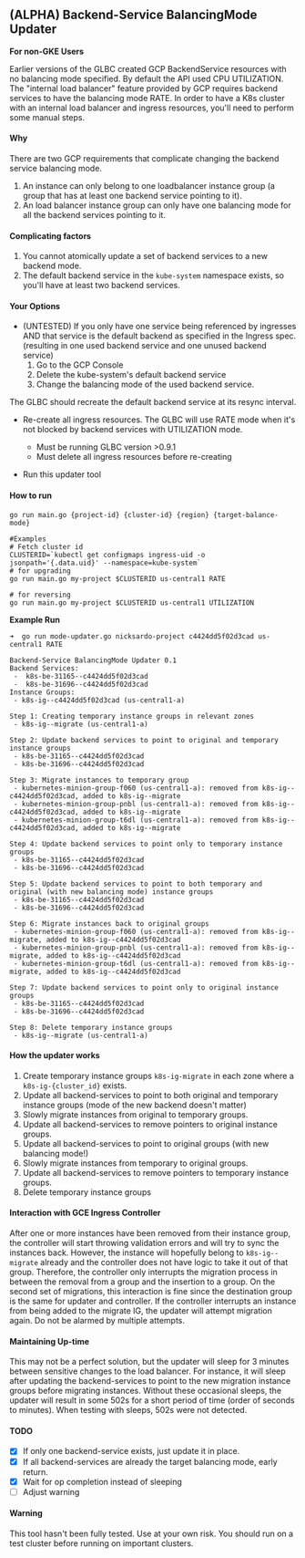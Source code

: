 
## (ALPHA) Backend-Service BalancingMode Updater
**For non-GKE Users**

Earlier versions of the GLBC created GCP BackendService resources with no balancing mode specified. By default the API used CPU UTILIZATION. The "internal load balancer" feature provided by GCP requires backend services to have the balancing mode RATE. In order to have a K8s cluster with an internal load balancer and ingress resources, you'll need to perform some manual steps.

#### Why
There are two GCP requirements that complicate changing the backend service balancing mode.
1. An instance can only belong to one loadbalancer instance group (a group that has at least one backend service pointing to it).
1. An load balancer instance group can only have one balancing mode for all the backend services pointing to it.

#### Complicating factors
1. You cannot atomically update a set of backend services to a new backend mode.
1. The default backend service in the `kube-system` namespace exists, so you'll have at least two backend services.

#### Your Options
- (UNTESTED) If you only have one service being referenced by ingresses AND that service is the default backend as specified in the Ingress spec. (resulting in one used backend service and one unused backend service)
   1. Go to the GCP Console
   1. Delete the kube-system's default backend service
   1. Change the balancing mode of the used backend service.   

 The GLBC should recreate the default backend service at its resync interval.


- Re-create all ingress resources. The GLBC will use RATE mode when it's not blocked by backend services with UTILIZATION mode.
  - Must be running GLBC version >0.9.1
  - Must delete all ingress resources before re-creating


- Run this updater tool

#### How to run
```shell
go run main.go {project-id} {cluster-id} {region} {target-balance-mode}

#Examples
# Fetch cluster id
CLUSTERID=`kubectl get configmaps ingress-uid -o jsonpath='{.data.uid}' --namespace=kube-system`
# for upgrading
go run main.go my-project $CLUSTERID us-central1 RATE

# for reversing
go run main.go my-project $CLUSTERID us-central1 UTILIZATION
```

**Example Run**
```shell
➜  go run mode-updater.go nicksardo-project c4424dd5f02d3cad us-central1 RATE    

Backend-Service BalancingMode Updater 0.1
Backend Services:
 -  k8s-be-31165--c4424dd5f02d3cad
 -  k8s-be-31696--c4424dd5f02d3cad
Instance Groups:
 - k8s-ig--c4424dd5f02d3cad (us-central1-a)

Step 1: Creating temporary instance groups in relevant zones
 - k8s-ig--migrate (us-central1-a)

Step 2: Update backend services to point to original and temporary instance groups
 - k8s-be-31165--c4424dd5f02d3cad
 - k8s-be-31696--c4424dd5f02d3cad

Step 3: Migrate instances to temporary group
 - kubernetes-minion-group-f060 (us-central1-a): removed from k8s-ig--c4424dd5f02d3cad, added to k8s-ig--migrate
 - kubernetes-minion-group-pnbl (us-central1-a): removed from k8s-ig--c4424dd5f02d3cad, added to k8s-ig--migrate
 - kubernetes-minion-group-t6dl (us-central1-a): removed from k8s-ig--c4424dd5f02d3cad, added to k8s-ig--migrate

Step 4: Update backend services to point only to temporary instance groups
 - k8s-be-31165--c4424dd5f02d3cad
 - k8s-be-31696--c4424dd5f02d3cad

Step 5: Update backend services to point to both temporary and original (with new balancing mode) instance groups
 - k8s-be-31165--c4424dd5f02d3cad
 - k8s-be-31696--c4424dd5f02d3cad

Step 6: Migrate instances back to original groups
 - kubernetes-minion-group-f060 (us-central1-a): removed from k8s-ig--migrate, added to k8s-ig--c4424dd5f02d3cad
 - kubernetes-minion-group-pnbl (us-central1-a): removed from k8s-ig--migrate, added to k8s-ig--c4424dd5f02d3cad
 - kubernetes-minion-group-t6dl (us-central1-a): removed from k8s-ig--migrate, added to k8s-ig--c4424dd5f02d3cad

Step 7: Update backend services to point only to original instance groups
 - k8s-be-31165--c4424dd5f02d3cad
 - k8s-be-31696--c4424dd5f02d3cad

Step 8: Delete temporary instance groups
 - k8s-ig--migrate (us-central1-a)
```

#### How the updater works
1. Create temporary instance groups `k8s-ig-migrate` in each zone where a `k8s-ig-{cluster_id}` exists.
1. Update all backend-services to point to both original and temporary instance groups (mode of the new backend doesn't matter)
1. Slowly migrate instances from original to temporary groups.
1. Update all backend-services to remove pointers to original instance groups.
1. Update all backend-services to point to original groups (with new balancing mode!)
1. Slowly migrate instances from temporary to original groups.
1. Update all backend-services to remove pointers to temporary instance groups.
1. Delete temporary instance groups

#### Interaction with GCE Ingress Controller
After one or more instances have been removed from their instance group, the controller will start throwing validation errors and will try to sync the instances back.  However, the instance will hopefully belong to `k8s-ig--migrate` already and the controller does not have logic to take it out of that group. Therefore, the controller only interrupts the migration process in between the removal from a group and the insertion to a group. On the second set of migrations, this interaction is fine since the destination group is the same for updater and controller. If the controller interrupts an instance from being added to the migrate IG, the updater will attempt migration again. Do not be alarmed by multiple attempts.


#### Maintaining Up-time
This may not be a perfect solution, but the updater will sleep for 3 minutes between sensitive changes to the load balancer. For instance, it will sleep after updating the backend-services to point to the new migration instance groups before migrating instances. Without these occasional sleeps, the updater will result in some 502s for a short period of time (order of seconds to minutes). When testing with sleeps, 502s were not detected.


#### TODO
- [x] If only one backend-service exists, just update it in place.
- [x] If all backend-services are already the target balancing mode, early return.
- [x] Wait for op completion instead of sleeping
- [ ] Adjust warning

#### Warning
This tool hasn't been fully tested. Use at your own risk.
You should run on a test cluster before running on important clusters.
